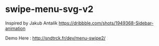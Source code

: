 # swipe-menu-svg-v2

Inspired by Jakub Antalík
https://dribbble.com/shots/1949368-Sidebar-animation

Demo Here : http://sndtrck.fr/dev/menu-swipe2/
